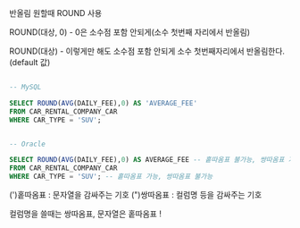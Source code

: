 반올림 원할때 ROUND 사용

ROUND(대상, 0)  -  0은 소수점 포함 안되게(소수 첫번째 자리에서 반올림)

ROUND(대상)  - 이렇게만 해도 소수점 포함 안되게 소수 첫번째자리에서 반올림한다.(default 값)

```sql

-- MySQL

SELECT ROUND(AVG(DAILY_FEE),0) AS 'AVERAGE_FEE'
FROM CAR_RENTAL_COMPANY_CAR
WHERE CAR_TYPE = 'SUV';


-- Oracle

SELECT ROUND(AVG(DAILY_FEE),0) AS AVERAGE_FEE -- 홑따옴표 불가능, 쌍따옴표 가능
FROM CAR_RENTAL_COMPANY_CAR
WHERE CAR_TYPE = 'SUV'; -- 홑따옴표 가능, 쌍따옴표 불가능
```



(')홑따옴표 : 문자열을 감싸주는 기호
(")쌍따옴표 : 컬럼명 등을 감싸주는 기호

 

컬럼명을 쓸때는 쌍따옴표, 문자열은 홑따옴표 !



